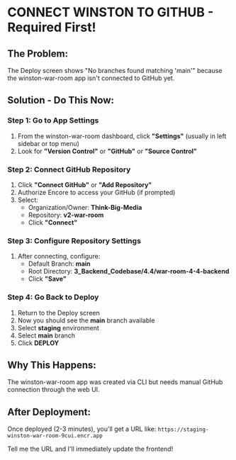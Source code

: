 # CONNECT WINSTON TO GITHUB - Required First!

## The Problem:
The Deploy screen shows "No branches found matching 'main'" because the winston-war-room app isn't connected to GitHub yet.

## Solution - Do This Now:

### Step 1: Go to App Settings
1. From the winston-war-room dashboard, click **"Settings"** (usually in left sidebar or top menu)
2. Look for **"Version Control"** or **"GitHub"** or **"Source Control"**

### Step 2: Connect GitHub Repository
1. Click **"Connect GitHub"** or **"Add Repository"**
2. Authorize Encore to access your GitHub (if prompted)
3. Select:
   - Organization/Owner: **Think-Big-Media**
   - Repository: **v2-war-room**
   - Click **"Connect"**

### Step 3: Configure Repository Settings
1. After connecting, configure:
   - Default Branch: **main**
   - Root Directory: **3_Backend_Codebase/4.4/war-room-4-4-backend**
   - Click **"Save"**

### Step 4: Go Back to Deploy
1. Return to the Deploy screen
2. Now you should see the **main** branch available
3. Select **staging** environment
4. Select **main** branch
5. Click **DEPLOY**

## Why This Happens:
The winston-war-room app was created via CLI but needs manual GitHub connection through the web UI.

## After Deployment:
Once deployed (2-3 minutes), you'll get a URL like:
`https://staging-winston-war-room-9cui.encr.app`

Tell me the URL and I'll immediately update the frontend!